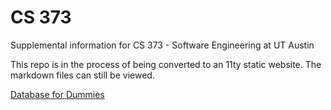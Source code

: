 # CS 373

Supplemental information for CS 373 - Software Engineering at UT Austin

This repo is in the process of being converted to an 11ty static website. The markdown files can still be viewed.

[Database for Dummies](https://medium.com/@caitlinlien_32145/cs-373-databases-for-dummies-3b82bbfc371)
